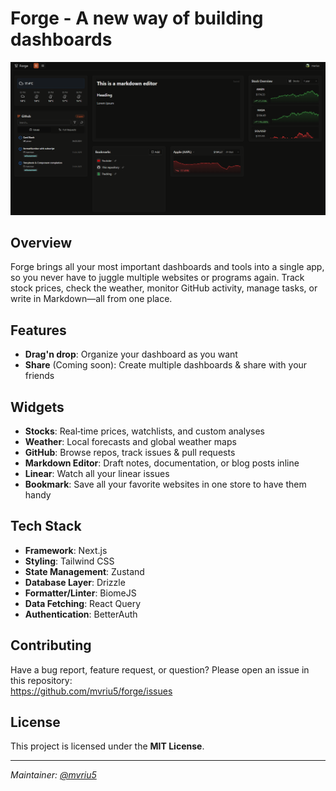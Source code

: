 # Forge - A new way of building dashboards

![Dashboard Preview](/public/example_layout.png)

## Overview
Forge brings all your most important dashboards and tools into a single app, so you never have to juggle multiple websites or programs again. Track stock prices, check the weather, monitor GitHub activity, manage tasks, or write in Markdown—all from one place.

## Features
- **Drag'n drop**: Organize your dashboard as you want
- **Share** (Coming soon): Create multiple dashboards & share with your friends

## Widgets
- **Stocks**: Real‑time prices, watchlists, and custom analyses
- **Weather**: Local forecasts and global weather maps
- **GitHub**: Browse repos, track issues & pull requests
- **Markdown Editor**: Draft notes, documentation, or blog posts inline
- **Linear**: Watch all your linear issues
- **Bookmark**: Save all your favorite websites in one store to have them handy

## Tech Stack
- **Framework**: Next.js
- **Styling**: Tailwind CSS
- **State Management**: Zustand
- **Database Layer**: Drizzle
- **Formatter/Linter**: BiomeJS
- **Data Fetching**: React Query
- **Authentication**: BetterAuth


## Contributing
Have a bug report, feature request, or question? Please open an issue in this repository:  
<https://github.com/mvriu5/forge/issues>

## License
This project is licensed under the **MIT License**.

---

*Maintainer: [@mvriu5](https://github.com/mvriu5)*  
